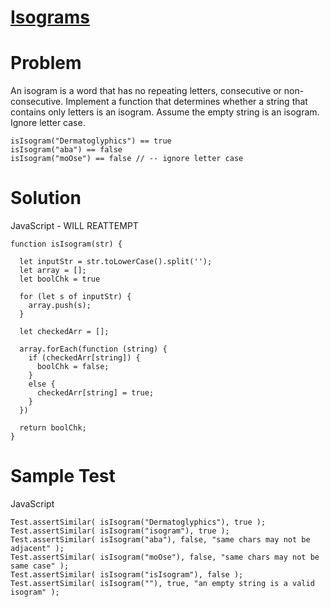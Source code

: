 # [Isograms](https://www.codewars.com/kata/54ba84be607a92aa900000f1/train/javascript)

# Problem

An isogram is a word that has no repeating letters, consecutive or non-consecutive. Implement a function that determines whether a string that contains only letters is an isogram. Assume the empty string is an isogram. Ignore letter case.

```JS
isIsogram("Dermatoglyphics") == true
isIsogram("aba") == false
isIsogram("moOse") == false // -- ignore letter case
```

# Solution

JavaScript - WILL REATTEMPT

```JS
function isIsogram(str) {

  let inputStr = str.toLowerCase().split('');
  let array = [];
  let boolChk = true

  for (let s of inputStr) {
    array.push(s);
  }

  let checkedArr = [];

  array.forEach(function (string) {
    if (checkedArr[string]) {
      boolChk = false;
    }
    else {
      checkedArr[string] = true;
    }
  })

  return boolChk;
}
```

# Sample Test

JavaScript

```JS
Test.assertSimilar( isIsogram("Dermatoglyphics"), true );
Test.assertSimilar( isIsogram("isogram"), true );
Test.assertSimilar( isIsogram("aba"), false, "same chars may not be adjacent" );
Test.assertSimilar( isIsogram("moOse"), false, "same chars may not be same case" );
Test.assertSimilar( isIsogram("isIsogram"), false );
Test.assertSimilar( isIsogram(""), true, "an empty string is a valid isogram" );
```
